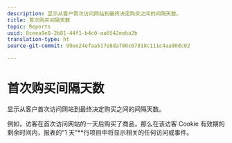 ```yaml
---
description: 显示从客户首次访问网站到最终决定购买之间的间隔天数。
title: 首次购买间隔天数
topic: Reports
uuid: 8ceea9e8-2b81-44f1-b4c0-aa6542eeba2b
translation-type: ht
source-git-commit: 99ee24efaa517e8da700c67818c111c4aa90dc02

---
```



# 首次购买间隔天数

显示从客户首次访问网站到最终决定购买之间的间隔天数。

例如，访客在首次访问网站的一天后购买了商品，那么在该访客 Cookie 有效期的剩余时间内，报表的“1 天”**&#x200B;行项目中将显示相关的任何访问或事件。
